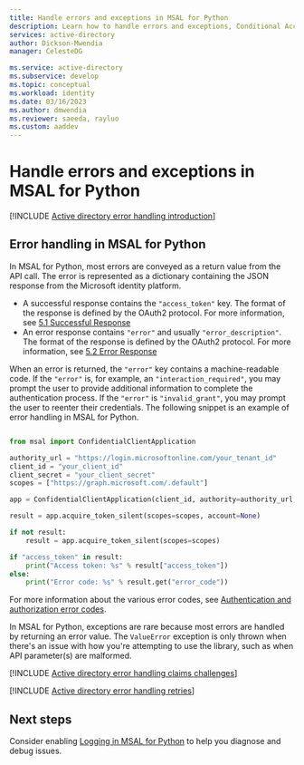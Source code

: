 ```yaml
---
title: Handle errors and exceptions in MSAL for Python
description: Learn how to handle errors and exceptions, Conditional Access claims challenges, and retries in MSAL for Python applications.
services: active-directory
author: Dickson-Mwendia
manager: CelesteDG

ms.service: active-directory
ms.subservice: develop
ms.topic: conceptual
ms.workload: identity
ms.date: 03/16/2023
ms.author: dmwendia
ms.reviewer: saeeda, rayluo
ms.custom: aaddev
---
```

# Handle errors and exceptions in MSAL for Python

[!INCLUDE [Active directory error handling introduction](../../../includes/active-directory-develop-error-handling-introduction.md)]

## Error handling in MSAL for Python

In MSAL for Python, most errors are conveyed as a return value from the API call. The error is represented as a dictionary containing the JSON response from the Microsoft identity platform.

* A successful response contains the `"access_token"` key. The format of the response is defined by the OAuth2 protocol. For more information, see [5.1 Successful Response](https://tools.ietf.org/html/rfc6749#section-5.1)
* An error response contains `"error"` and usually `"error_description"`. The format of the response is defined by the OAuth2 protocol. For more information, see [5.2 Error Response](https://tools.ietf.org/html/rfc6749#section-5.2)

When an error is returned, the `"error"` key contains a machine-readable code. If the `"error"` is, for example, an `"interaction_required"`, you may prompt the user to provide additional information to complete the authentication process. If the `"error"` is `"invalid_grant"`, you may prompt the user to reenter their credentials. The following snippet is an example of error handling in MSAL for Python.

```python

from msal import ConfidentialClientApplication

authority_url = "https://login.microsoftonline.com/your_tenant_id"
client_id = "your_client_id"
client_secret = "your_client_secret"
scopes = ["https://graph.microsoft.com/.default"]

app = ConfidentialClientApplication(client_id, authority=authority_url, client_credential=client_secret)

result = app.acquire_token_silent(scopes=scopes, account=None)

if not result:
    result = app.acquire_token_silent(scopes=scopes)

if "access_token" in result:
    print("Access token: %s" % result["access_token"])
else:
    print("Error code: %s" % result.get("error_code"))

```

For more information about the various error codes, see [Authentication and authorization error codes](./reference-aadsts-error-codes.md).

In MSAL for Python, exceptions are rare because most errors are handled by returning an error value. The `ValueError` exception is only thrown when there's an issue with how you're attempting to use the library, such as when API parameter(s) are malformed.

[!INCLUDE [Active directory error handling claims challenges](../../../includes/active-directory-develop-error-handling-claims-challenges.md)]

[!INCLUDE [Active directory error handling retries](../../../includes/active-directory-develop-error-handling-retries.md)]

## Next steps

Consider enabling [Logging in MSAL for Python](msal-logging-python.md) to help you diagnose and debug issues.
